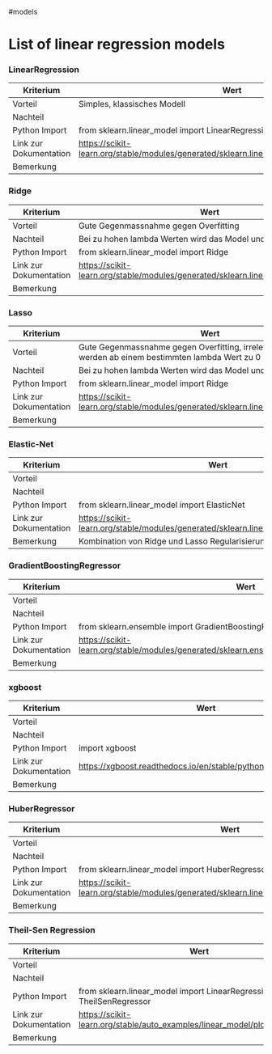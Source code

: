 #models 
# List of linear regression models

### LinearRegression
| Kriterium              | Wert |
| ---                    | --- |
| Vorteil                | Simples, klassisches Modell |
| Nachteil               |  |
| Python Import          | from sklearn.linear_model import LinearRegression | 
| Link zur Dokumentation | https://scikit-learn.org/stable/modules/generated/sklearn.linear_model.LinearRegression.html |
| Bemerkung              | |

### Ridge
| Kriterium              | Wert |
| ---                    | --- |
| Vorteil                | Gute Gegenmassnahme gegen Overfitting |
| Nachteil               | Bei zu hohen lambda Werten wird das Model underfitted  |
| Python Import          | from sklearn.linear_model import Ridge | 
| Link zur Dokumentation | https://scikit-learn.org/stable/modules/generated/sklearn.linear_model.Ridge.html |
| Bemerkung              |  |

### Lasso
| Kriterium              | Wert |
| ---                    | --- |
| Vorteil                | Gute Gegenmassnahme gegen Overfitting, irrelevante Parameter werden ab einem bestimmten lambda Wert zu 0 |
| Nachteil               | Bei zu hohen lambda Werten wird das Model underfitted |
| Python Import          | from sklearn.linear_model import Ridge | 
| Link zur Dokumentation | https://scikit-learn.org/stable/modules/generated/sklearn.linear_model.Lasso.html |
| Bemerkung              |  |

### Elastic-Net
| Kriterium              | Wert |
| ---                    | --- |
| Vorteil                |  |
| Nachteil               |  |
| Python Import          | from sklearn.linear_model import ElasticNet | 
| Link zur Dokumentation | https://scikit-learn.org/stable/modules/generated/sklearn.linear_model.ElasticNet.html |
| Bemerkung              | Kombination von Ridge und Lasso Regularisierung |

### GradientBoostingRegressor
| Kriterium              | Wert |
| ---                    | --- |
| Vorteil                |  |
| Nachteil               |  |
| Python Import          | from sklearn.ensemble import GradientBoostingRegressor | 
| Link zur Dokumentation | https://scikit-learn.org/stable/modules/generated/sklearn.ensemble.GradientBoostingRegressor.html |
| Bemerkung              |  |

### xgboost
| Kriterium              | Wert |
| ---                    | --- |
| Vorteil                |  |
| Nachteil               |  |
| Python Import          | import xgboost | 
| Link zur Dokumentation | https://xgboost.readthedocs.io/en/stable/python/python_intro.html |
| Bemerkung              |  |

### HuberRegressor
| Kriterium              | Wert |
| ---                    | --- |
| Vorteil                |  |
| Nachteil               |  |
| Python Import          | from sklearn.linear_model import HuberRegressor, LinearRegression | 
| Link zur Dokumentation | https://scikit-learn.org/stable/modules/generated/sklearn.linear_model.HuberRegressor.html |
| Bemerkung              |  |

### Theil-Sen Regression
| Kriterium              | Wert |
| ---                    | --- |
| Vorteil                |  |
| Nachteil               |  |
| Python Import          | from sklearn.linear_model import LinearRegression, TheilSenRegressor | 
| Link zur Dokumentation | https://scikit-learn.org/stable/auto_examples/linear_model/plot_theilsen.html |
| Bemerkung              |  |
